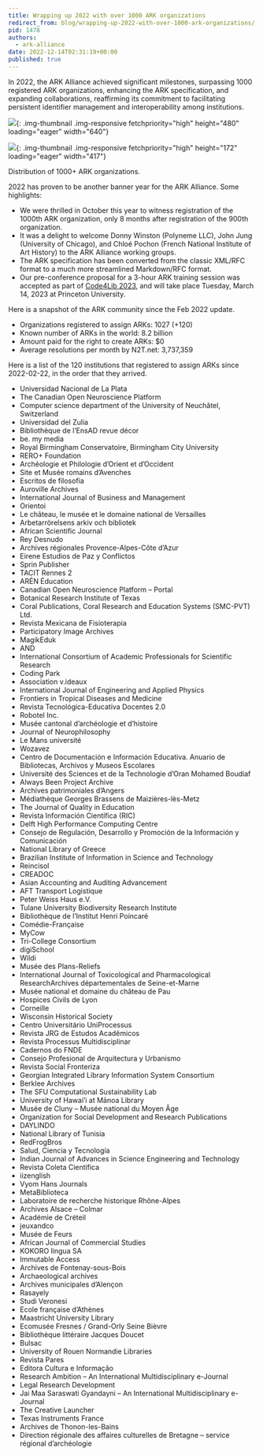 ```yaml
---
title: Wrapping up 2022 with over 1000 ARK organizations
redirect_from: blog/wrapping-up-2022-with-over-1000-ark-organizations/
pid: 1478
authors:
  - ark-alliance
date: 2022-12-14T02:31:19+00:00
published: true
---
```


In 2022, the ARK Alliance achieved significant milestones, surpassing 1000
registered ARK organizations, enhancing the ARK specification, and expanding
collaborations, reaffirming its commitment to facilitating persistent
identifier management and interoperability among institutions.

<!--more-->

![][1]{: .img-thumbnail .img-responsive fetchpriority="high" height="480" loading="eager" width="640"}

![][2]{: .img-thumbnail .img-responsive fetchpriority="high" height="172" loading="eager" width="417"}

Distribution of 1000+ ARK organizations.

2022 has proven to be another banner year for the ARK Alliance. Some
highlights:

-   We were thrilled in October this year to witness registration of the
    1000th ARK organization, only 8 months after registration of the 900th
    organization.
-   It was a delight to welcome Donny Winston (Polyneme LLC), John Jung
    (University of Chicago), and Chloé Pochon (French National Institute of
    Art History) to the ARK Alliance working groups.
-   The ARK specification has been converted from the classic XML/RFC format
    to a much more streamlined Markdown/RFC format.
-   Our pre-conference proposal for a 3-hour ARK training session was accepted
    as part of [Code4Lib 2023], and will take place Tuesday, March 14, 2023 at
    Princeton University.

Here is a snapshot of the ARK community since the Feb 2022 update.

-   Organizations registered to assign ARKs: 1027 (+120)
-   Known number of ARKs in the world: 8.2 billion
-   Amount paid for the right to create ARKs: $0
-   Average resolutions per month by N2T.net: 3,737,359

Here is a list of the 120 institutions that registered to assign ARKs since
2022-02-22, in the order that they arrived.

-   Universidad Nacional de La Plata
-   The Canadian Open Neuroscience Platform
-   Computer science department of the University of Neuchâtel, Switzerland
-   Universidad del Zulia
-   Bibliothèque de l’EnsAD revue décor
-   be. my media
-   Royal Birmingham Conservatoire, Birmingham City University
-   RERO+ Foundation
-   Archéologie et Philologie d’Orient et d’Occident
-   Site et Musée romains d’Avenches
-   Escritos de filosofía
-   Auroville Archives
-   International Journal of Business and Management
-   Orientoi
-   Le château, le musée et le domaine national de Versailles
-   Arbetarrörelsens arkiv och bibliotek
-   African Scientific Journal
-   Rey Desnudo
-   Archives régionales Provence-Alpes-Côte d’Azur
-   Eirene Estudios de Paz y Conflictos
-   Sprin Publisher
-   TACIT Rennes 2
-   ARÉN Éducation
-   Canadian Open Neuroscience Platform – Portal
-   Botanical Research Institute of Texas
-   Coral Publications, Coral Research and Education Systems (SMC-PVT) Ltd.
-   Revista Mexicana de Fisioterapia
-   Participatory Image Archives
-   MagikEduk
-   AND
-   International Consortium of Academic Professionals for Scientific Research
-   Coding Park
-   Association v.ideaux
-   International Journal of Engineering and Applied Physics
-   Frontiers in Tropical Diseases and Medicine
-   Revista Tecnológica-Educativa Docentes 2.0
-   Robotel Inc.
-   Musée cantonal d’archéologie et d’histoire
-   Journal of Neurophilosophy
-   Le Mans université
-   Wozavez
-   Centro de Documentación e Información Educativa. Anuario de Bibliotecas,
    Archivos y Museos Escolares
-   Université des Sciences et de la Technologie d’Oran Mohamed Boudiaf
-   Always Been Project Archive
-   Archives patrimoniales d’Angers
-   Médiathèque Georges Brassens de Maizières-lès-Metz
-   The Journal of Quality in Education
-   Revista Información Científica (RIC)
-   Delft High Performance Computing Centre
-   Consejo de Regulación, Desarrollo y Promoción de la Información y
    Comunicación
-   National Library of Greece
-   Brazilian Institute of Information in Science and Technology
-   Reincisol
-   CREADOC
-   Asian Accounting and Auditing Advancement
-   AFT Transport Logistique
-   Peter Weiss Haus e.V.
-   Tulane University Biodiversity Research Institute
-   Bibliothèque de l’Institut Henri Poincaré
-   Comédie-Française
-   MyCow
-   Tri-College Consortium
-   digiSchool
-   Wildi
-   Musée des Plans-Reliefs
-   International Journal of Toxicological and Pharmacological
    ResearchArchives départementales de Seine-et-Marne
-   Musée national et domaine du château de Pau
-   Hospices Civils de Lyon
-   Corneille
-   Wisconsin Historical Society
-   Centro Universitário UniProcessus
-   Revista JRG de Estudos Acadêmicos
-   Revista Processus Multidisciplinar
-   Cadernos do FNDE
-   Consejo Profesional de Arquitectura y Urbanismo
-   Revista Social Fronteriza
-   Georgian Integrated Library Information System Consortium
-   Berklee Archives
-   The SFU Computational Sustainability Lab
-   University of Hawai’i at Mānoa Library
-   Musée de Cluny – Musée national du Moyen Âge
-   Organization for Social Development and Research Publications
-   DAYLINDO
-   National Library of Tunisia
-   RedFrogBros
-   Salud, Ciencia y Tecnología
-   Indian Journal of Advances in Science Engineering and Technology
-   Revista Coleta Científica
-   iizenglish
-   Vyom Hans Journals
-   MetaBiblioteca
-   Laboratoire de recherche historique Rhône-Alpes
-   Archives Alsace – Colmar
-   Académie de Créteil
-   jeuxandco
-   Musée de Feurs
-   African Journal of Commercial Studies
-   KOKORO lingua SA
-   Immutable Access
-   Archives de Fontenay-sous-Bois
-   Archaeological archives
-   Archives municipales d’Alençon
-   Rasayely
-   Studi Veronesi
-   Ecole française d’Athènes
-   Maastricht University Library
-   Ecomusée Fresnes / Grand-Orly Seine Bièvre
-   Bibliothèque littéraire Jacques Doucet
-   Bulsac
-   University of Rouen Normandie Libraries
-   Revista Pares
-   Editora Cultura e Informação
-   Research Ambition – An International Multidisciplinary e-Journal
-   Legal Research Development
-   Jai Maa Saraswati Gyandayni – An International Multidisciplinary e-Journal
-   The Creative Launcher
-   Texas Instruments France
-   Archives de Thonon-les-Bains
-   Direction régionale des affaires culturelles de Bretagne – service
    régional d’archéologie

[1]: ../../assets/images/posts/2022-12-14-wrapping-up-2022-with-over-1000-ark-organizations/naan_growth_2022.png
[2]: ../../assets/images/posts/2022-12-14-wrapping-up-2022-with-over-1000-ark-organizations/image-2048x845.png
[Code4Lib 2023]: https://2023.code4lib.org/
